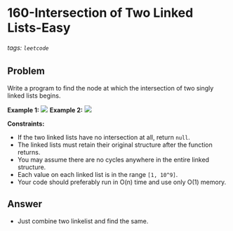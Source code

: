 # 160-Intersection of Two Linked Lists-Easy
###### tags: `leetcode`
## Problem
Write a program to find the node at which the intersection of two singly linked lists begins.

**Example 1:**
![](https://assets.leetcode.com/uploads/2018/12/13/160_statement.png)
**Example 2:**
![](https://assets.leetcode.com/uploads/2020/06/29/160_example_1_1.png)


**Constraints:**
- If the two linked lists have no intersection at all, return `null`.
- The linked lists must retain their original structure after the function returns.
- You may assume there are no cycles anywhere in the entire linked structure.
- Each value on each linked list is in the range ``[1, 10^9]``.
- Your code should preferably run in O(n) time and use only O(1) memory.


## Answer
- Just combine two linkelist and find the same.